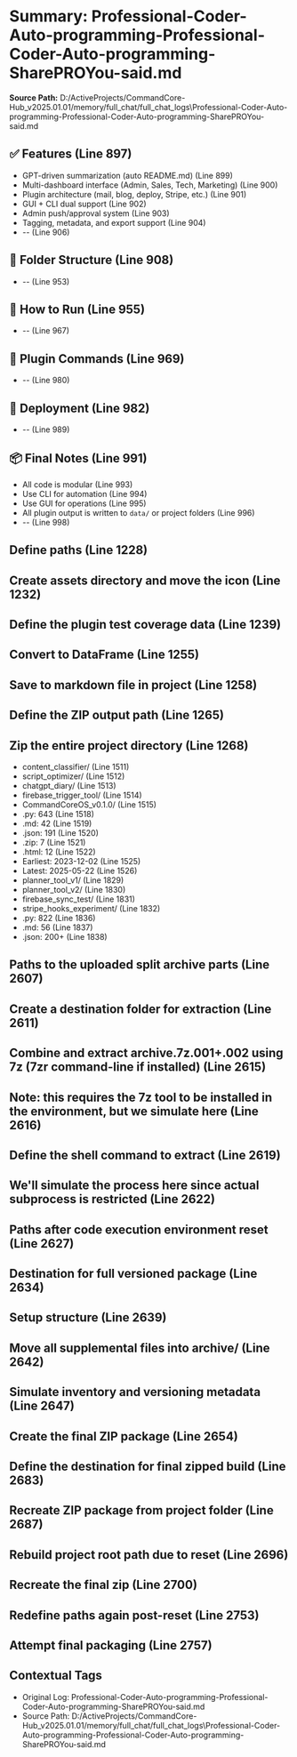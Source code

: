 # Summary: Professional-Coder-Auto-programming-Professional-Coder-Auto-programming-SharePROYou-said.md

**Source Path:** D:/ActiveProjects/CommandCore-Hub_v2025.01.01/memory/full_chat/full_chat_logs\Professional-Coder-Auto-programming-Professional-Coder-Auto-programming-SharePROYou-said.md

## ✅ Features (Line 897)
- GPT-driven summarization (auto README.md) (Line 899)
- Multi-dashboard interface (Admin, Sales, Tech, Marketing) (Line 900)
- Plugin architecture (mail, blog, deploy, Stripe, etc.) (Line 901)
- GUI + CLI dual support (Line 902)
- Admin push/approval system (Line 903)
- Tagging, metadata, and export support (Line 904)
- -- (Line 906)

## 📁 Folder Structure (Line 908)
- -- (Line 953)

## 🧪 How to Run (Line 955)
- -- (Line 967)

## 🔌 Plugin Commands (Line 969)
- -- (Line 980)

## 🚀 Deployment (Line 982)
- -- (Line 989)

## 📦 Final Notes (Line 991)
- All code is modular (Line 993)
- Use CLI for automation (Line 994)
- Use GUI for operations (Line 995)
- All plugin output is written to `data/` or project folders (Line 996)
- -- (Line 998)

## Define paths (Line 1228)

## Create assets directory and move the icon (Line 1232)

## Define the plugin test coverage data (Line 1239)

## Convert to DataFrame (Line 1255)

## Save to markdown file in project (Line 1258)

## Define the ZIP output path (Line 1265)

## Zip the entire project directory (Line 1268)
- content_classifier/ (Line 1511)
- script_optimizer/ (Line 1512)
- chatgpt_diary/ (Line 1513)
- firebase_trigger_tool/ (Line 1514)
- CommandCoreOS_v0.1.0/ (Line 1515)
- .py: 643 (Line 1518)
- .md: 42 (Line 1519)
- .json: 191 (Line 1520)
- .zip: 7 (Line 1521)
- .html: 12 (Line 1522)
- Earliest: 2023-12-02 (Line 1525)
- Latest: 2025-05-22 (Line 1526)
- planner_tool_v1/ (Line 1829)
- planner_tool_v2/ (Line 1830)
- firebase_sync_test/ (Line 1831)
- stripe_hooks_experiment/ (Line 1832)
- .py: 822 (Line 1836)
- .md: 56 (Line 1837)
- .json: 200+ (Line 1838)

## Paths to the uploaded split archive parts (Line 2607)

## Create a destination folder for extraction (Line 2611)

## Combine and extract archive.7z.001+.002 using 7z (7zr command-line if installed) (Line 2615)

## Note: this requires the 7z tool to be installed in the environment, but we simulate here (Line 2616)

## Define the shell command to extract (Line 2619)

## We'll simulate the process here since actual subprocess is restricted (Line 2622)

## Paths after code execution environment reset (Line 2627)

## Destination for full versioned package (Line 2634)

## Setup structure (Line 2639)

## Move all supplemental files into archive/ (Line 2642)

## Simulate inventory and versioning metadata (Line 2647)

## Create the final ZIP package (Line 2654)

## Define the destination for final zipped build (Line 2683)

## Recreate ZIP package from project folder (Line 2687)

## Rebuild project root path due to reset (Line 2696)

## Recreate the final zip (Line 2700)

## Redefine paths again post-reset (Line 2753)

## Attempt final packaging (Line 2757)

## Contextual Tags
- Original Log: Professional-Coder-Auto-programming-Professional-Coder-Auto-programming-SharePROYou-said.md
- Source Path: D:/ActiveProjects/CommandCore-Hub_v2025.01.01/memory/full_chat/full_chat_logs\Professional-Coder-Auto-programming-Professional-Coder-Auto-programming-SharePROYou-said.md
